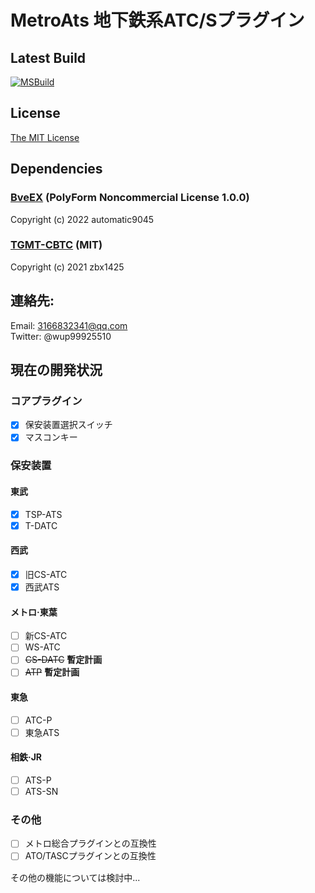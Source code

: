 # MetroAts 地下鉄系ATC/Sプラグイン  

## Latest Build
[![MSBuild](https://github.com/winup-zhou/MetroAts/actions/workflows/build.yml/badge.svg)](https://github.com/winup-zhou/MetroAts/actions/workflows/build.yml)

## License
[The MIT License](LICENSE)

## Dependencies
### [BveEX](https://github.com/automatic9045/BveEX) (PolyForm Noncommercial License 1.0.0)

Copyright (c) 2022 automatic9045

### [TGMT-CBTC](https://github.com/zbx1425/TGMT-CBTC) (MIT)

Copyright (c) 2021 zbx1425

## 連絡先:
Email: 3166832341@qq.com  
Twitter: @wup99925510  

## 現在の開発状況
### コアプラグイン
- [x] 保安装置選択スイッチ
- [x] マスコンキー
### 保安装置
#### 東武
- [x] TSP-ATS
- [x] T-DATC
#### 西武
- [x] 旧CS-ATC
- [x] 西武ATS
#### メトロ·東葉
- [ ] 新CS-ATC
- [ ] WS-ATC
- [ ] ~~CS-DATC~~ __暫定計画__
- [ ] ~~ATP~~ __暫定計画__
#### 東急
- [ ] ATC-P
- [ ] 東急ATS
#### 相鉄·JR
- [ ] ATS-P
- [ ] ATS-SN
### その他
- [ ] メトロ総合プラグインとの互換性
- [ ] ATO/TASCプラグインとの互換性

その他の機能については検討中...
